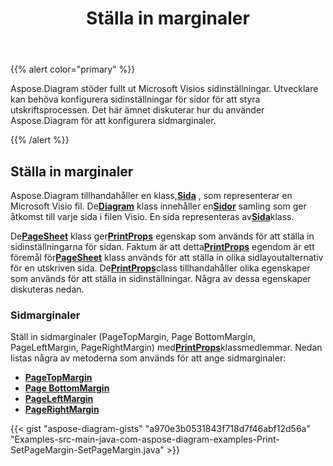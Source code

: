 ﻿---
title: Ställa in marginaler
type: docs
weight: 20
url: /sv/java/setting-margins/
description: Det här avsnittet förklarar hur du ställer in visios sidalternativ med Aspose.Diagram.
---
{{% alert color="primary" %}}

Aspose.Diagram stöder fullt ut Microsoft Visios sidinställningar. Utvecklare kan behöva konfigurera sidinställningar för sidor för att styra utskriftsprocessen. Det här ämnet diskuterar hur du använder Aspose.Diagram för att konfigurera sidmarginaler.

{{% /alert %}}

## **Ställa in marginaler**

 Aspose.Diagram tillhandahåller en klass,[**Sida**](https://reference.aspose.com/diagram/java/com.aspose.diagram/page) , som representerar en Microsoft Visio fil. De[**Diagram**](https://reference.aspose.com/diagram/java/com.aspose.diagram/diagram) klass innehåller en[**Sidor**](https://reference.aspose.com/diagram/java/com.aspose.diagram/pagecollection) samling som ger åtkomst till varje sida i filen Visio. En sida representeras av[**Sida**](https://reference.aspose.com/diagram/java/com.aspose.diagram/page)klass.

 De[**PageSheet**](https://reference.aspose.com/diagram/java/com.aspose.diagram/pagesheet) klass ger[**PrintProps**](https://reference.aspose.com/diagram/java/com.aspose.diagram/pagesheet#PrintProps) egenskap som används för att ställa in sidinställningarna för sidan. Faktum är att detta[**PrintProps**](https://reference.aspose.com/diagram/java/com.aspose.diagram/pagesheet#PrintProps) egendom är ett föremål för[**PageSheet**](https://reference.aspose.com/diagram/java/com.aspose.diagram/pagesheet) klass används för att ställa in olika sidlayoutalternativ för en utskriven sida. De[**PrintProps**](https://reference.aspose.com/diagram/java/com.aspose.diagram/pagesheet#PrintProps)class tillhandahåller olika egenskaper som används för att ställa in sidinställningar. Några av dessa egenskaper diskuteras nedan.

### **Sidmarginaler**

 Ställ in sidmarginaler (PageTopMargin, Page BottomMargin, PageLeftMargin, PageRightMargin) med[**PrintProps**](https://reference.aspose.com/diagram/java/com.aspose.diagram/pagesheet#PrintProps)klassmedlemmar. Nedan listas några av metoderna som används för att ange sidmarginaler:

- [**PageTopMargin**](https://reference.aspose.com/diagram/java/com.aspose.diagram/printprops#PageTopMargin)
- [**Page BottomMargin**](https://reference.aspose.com/diagram/java/com.aspose.diagram/printprops#PageBottomMargin)
- [**PageLeftMargin**](https://reference.aspose.com/diagram/java/com.aspose.diagram/printprops#PageLeftMargin)
- [**PageRightMargin**](https://reference.aspose.com/diagram/java/com.aspose.diagram/printprops#PageRightMargin)


{{< gist "aspose-diagram-gists" "a970e3b0531843f718d7f46abf12d56a" "Examples-src-main-java-com-aspose-diagram-examples-Print-SetPageMargin-SetPageMargin.java" >}}